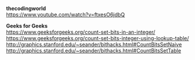 **thecodingworld**
<br/>
https://www.youtube.com/watch?v=ftxesO6jdbQ

**Geeks for Geeks**
<br/>
https://www.geeksforgeeks.org/count-set-bits-in-an-integer/
https://www.geeksforgeeks.org/count-set-bits-integer-using-lookup-table/
http://graphics.stanford.edu/~seander/bithacks.html#CountBitsSetNaive
http://graphics.stanford.edu/~seander/bithacks.html#CountBitsSetTable
